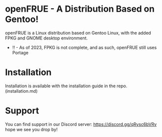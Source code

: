 # openFRUE - A Distribution Based on Gentoo!

openFRUE is a Linux distribution based on Gentoo Linux, with the added FPKG and GNOME desktop environment.
- !! - As of 2023, FPKG is not complete, and as such, openFRUE still uses Portage
# Installation

Installation is available with the installation guide in the repo. (installation.md)

# Support

You can find support in our Discord server: https://discord.gg/qRysc6bVRv
hope we see you drop by!
